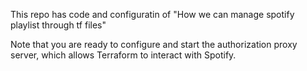 This repo has code and configuratin of "How we can manage spotify playlist through tf files"

Note that you are ready to configure and start the authorization proxy server, which allows Terraform to interact with Spotify.



